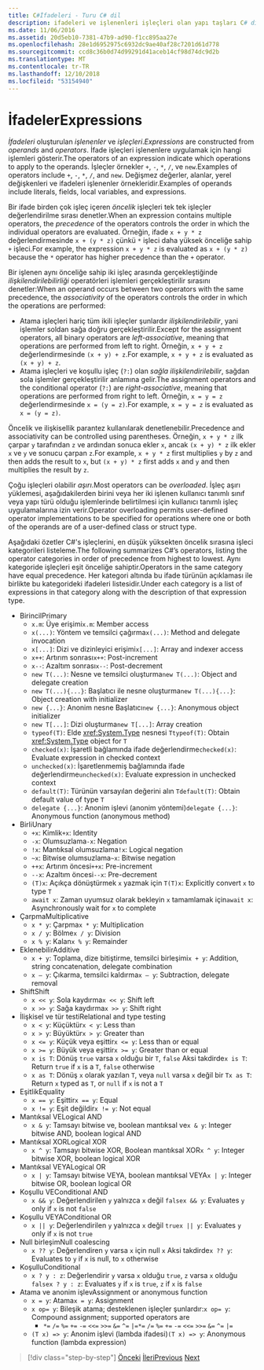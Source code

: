 ```yaml
---
title: C#İfadeleri - Turu C# dil
description: ifadeleri ve işlenenleri işleçleri olan yapı taşları C# dil
ms.date: 11/06/2016
ms.assetid: 20d5eb10-7381-47b9-ad90-f1cc895aa27e
ms.openlocfilehash: 28e1d6952975c6932dc9ae40af28c7201d61d778
ms.sourcegitcommit: ccd8c36b0d74d99291d41aceb14cf98d74dc9d2b
ms.translationtype: MT
ms.contentlocale: tr-TR
ms.lasthandoff: 12/10/2018
ms.locfileid: "53154940"
---
```

# <a name="expressions"></a><span data-ttu-id="6ff04-103">İfadeler</span><span class="sxs-lookup"><span data-stu-id="6ff04-103">Expressions</span></span>

<span data-ttu-id="6ff04-104">*İfadeleri* oluşturulan *işlenenler* ve *işleçleri*.</span><span class="sxs-lookup"><span data-stu-id="6ff04-104">*Expressions* are constructed from *operands* and *operators*.</span></span> <span data-ttu-id="6ff04-105">İfade işleçleri işlenenlere uygulamak için hangi işlemleri gösterir.</span><span class="sxs-lookup"><span data-stu-id="6ff04-105">The operators of an expression indicate which operations to apply to the operands.</span></span> <span data-ttu-id="6ff04-106">İşleçler örnekler `+`, `-`, `*`, `/`, ve `new`.</span><span class="sxs-lookup"><span data-stu-id="6ff04-106">Examples of operators include `+`, `-`, `*`, `/`, and `new`.</span></span> <span data-ttu-id="6ff04-107">Değişmez değerler, alanlar, yerel değişkenleri ve ifadeleri işlenenler örnekleridir.</span><span class="sxs-lookup"><span data-stu-id="6ff04-107">Examples of operands include literals, fields, local variables, and expressions.</span></span>

<span data-ttu-id="6ff04-108">Bir ifade birden çok işleç içeren *öncelik* işleçleri tek tek işleçler değerlendirilme sırası denetler.</span><span class="sxs-lookup"><span data-stu-id="6ff04-108">When an expression contains multiple operators, the *precedence* of the operators controls the order in which the individual operators are evaluated.</span></span> <span data-ttu-id="6ff04-109">Örneğin, ifade `x + y * z` değerlendirmesinde `x + (y * z)` çünkü `*` işleci daha yüksek önceliğe sahip `+` işleci.</span><span class="sxs-lookup"><span data-stu-id="6ff04-109">For example, the expression `x + y * z` is evaluated as `x + (y * z)` because the `*` operator has higher precedence than the `+` operator.</span></span>

<span data-ttu-id="6ff04-110">Bir işlenen aynı önceliğe sahip iki işleç arasında gerçekleştiğinde *ilişkilendirilebilirliği* operatörleri işlemleri gerçekleştirilir sırasını denetler:</span><span class="sxs-lookup"><span data-stu-id="6ff04-110">When an operand occurs between two operators with the same precedence, the *associativity* of the operators controls the order in which the operations are performed:</span></span>

*   <span data-ttu-id="6ff04-111">Atama işleçleri hariç tüm ikili işleçler şunlardır *ilişkilendirilebilir*, yani işlemler soldan sağa doğru gerçekleştirilir.</span><span class="sxs-lookup"><span data-stu-id="6ff04-111">Except for the assignment operators, all binary operators are *left-associative*, meaning that operations are performed from left to right.</span></span> <span data-ttu-id="6ff04-112">Örneğin, `x + y + z` değerlendirmesinde `(x + y) + z`.</span><span class="sxs-lookup"><span data-stu-id="6ff04-112">For example, `x + y + z` is evaluated as `(x + y) + z`.</span></span>
*   <span data-ttu-id="6ff04-113">Atama işleçleri ve koşullu işleç (`?:`) olan *sağla ilişkilendirilebilir*, sağdan sola işlemler gerçekleştirilir anlamına gelir.</span><span class="sxs-lookup"><span data-stu-id="6ff04-113">The assignment operators and the conditional operator (`?:`) are *right-associative*, meaning that operations are performed from right to left.</span></span> <span data-ttu-id="6ff04-114">Örneğin, `x = y = z` değerlendirmesinde `x = (y = z)`.</span><span class="sxs-lookup"><span data-stu-id="6ff04-114">For example, `x = y = z` is evaluated as `x = (y = z)`.</span></span>

<span data-ttu-id="6ff04-115">Öncelik ve ilişkisellik parantez kullanılarak denetlenebilir.</span><span class="sxs-lookup"><span data-stu-id="6ff04-115">Precedence and associativity can be controlled using parentheses.</span></span> <span data-ttu-id="6ff04-116">Örneğin, `x + y * z` ilk çarpar `y` tarafından `z` ve ardından sonuca ekler `x`, ancak `(x + y) * z` ilk ekler `x` ve `y` ve sonucu çarpan `z`.</span><span class="sxs-lookup"><span data-stu-id="6ff04-116">For example, `x + y * z` first multiplies `y` by `z` and then adds the result to `x`, but `(x + y) * z` first adds `x` and `y` and then multiplies the result by `z`.</span></span>

<span data-ttu-id="6ff04-117">Çoğu işleçleri olabilir *aşırı*.</span><span class="sxs-lookup"><span data-stu-id="6ff04-117">Most operators can be *overloaded*.</span></span> <span data-ttu-id="6ff04-118">İşleç aşırı yüklemesi, aşağıdakilerden birini veya her iki işlenen kullanıcı tanımlı sınıf veya yapı türü olduğu işlemlerinde belirtilmesi için kullanıcı tanımlı işleç uygulamalarına izin verir.</span><span class="sxs-lookup"><span data-stu-id="6ff04-118">Operator overloading permits user-defined operator implementations to be specified for operations where one or both of the operands are of a user-defined class or struct type.</span></span>

<span data-ttu-id="6ff04-119">Aşağıdaki özetler C#'s işleçlerini, en düşük yüksekten öncelik sırasına işleci kategorileri listeleme.</span><span class="sxs-lookup"><span data-stu-id="6ff04-119">The following summarizes C#’s operators, listing the operator categories in order of precedence from highest to lowest.</span></span> <span data-ttu-id="6ff04-120">Aynı kategoride işleçleri eşit önceliğe sahiptir.</span><span class="sxs-lookup"><span data-stu-id="6ff04-120">Operators in the same category have equal precedence.</span></span> <span data-ttu-id="6ff04-121">Her kategori altında bu ifade türünün açıklaması ile birlikte bu kategorideki ifadeleri listesidir.</span><span class="sxs-lookup"><span data-stu-id="6ff04-121">Under each category is a list of expressions in that category along with the description of that expression type.</span></span>

* <span data-ttu-id="6ff04-122">Birincil</span><span class="sxs-lookup"><span data-stu-id="6ff04-122">Primary</span></span>
    - <span data-ttu-id="6ff04-123">`x.m`: Üye erişimi</span><span class="sxs-lookup"><span data-stu-id="6ff04-123">`x.m`: Member access</span></span>
    - <span data-ttu-id="6ff04-124">`x(...)`: Yöntem ve temsilci çağırma</span><span class="sxs-lookup"><span data-stu-id="6ff04-124">`x(...)`: Method and delegate invocation</span></span>
    - <span data-ttu-id="6ff04-125">`x[...]`: Dizi ve dizinleyici erişimi</span><span class="sxs-lookup"><span data-stu-id="6ff04-125">`x[...]`: Array and indexer access</span></span>
    - <span data-ttu-id="6ff04-126">`x++`: Artırım sonrası</span><span class="sxs-lookup"><span data-stu-id="6ff04-126">`x++`: Post-increment</span></span>
    - <span data-ttu-id="6ff04-127">`x--`: Azaltım sonrası</span><span class="sxs-lookup"><span data-stu-id="6ff04-127">`x--`: Post-decrement</span></span>
    - <span data-ttu-id="6ff04-128">`new T(...)`: Nesne ve temsilci oluşturma</span><span class="sxs-lookup"><span data-stu-id="6ff04-128">`new T(...)`: Object and delegate creation</span></span>
    - <span data-ttu-id="6ff04-129">`new T(...){...}`: Başlatıcı ile nesne oluşturma</span><span class="sxs-lookup"><span data-stu-id="6ff04-129">`new T(...){...}`: Object creation with initializer</span></span>
    - <span data-ttu-id="6ff04-130">`new {...}`:  Anonim nesne Başlatıcı</span><span class="sxs-lookup"><span data-stu-id="6ff04-130">`new {...}`:  Anonymous object initializer</span></span>
    - <span data-ttu-id="6ff04-131">`new T[...]`: Dizi oluşturma</span><span class="sxs-lookup"><span data-stu-id="6ff04-131">`new T[...]`: Array creation</span></span>
    - <span data-ttu-id="6ff04-132">`typeof(T)`: Elde <xref:System.Type> nesnesi `T`</span><span class="sxs-lookup"><span data-stu-id="6ff04-132">`typeof(T)`: Obtain <xref:System.Type> object for `T`</span></span>
    - <span data-ttu-id="6ff04-133">`checked(x)`: İşaretli bağlamında ifade değerlendirme</span><span class="sxs-lookup"><span data-stu-id="6ff04-133">`checked(x)`: Evaluate expression in checked context</span></span>
    - <span data-ttu-id="6ff04-134">`unchecked(x)`: İşaretlenmemiş bağlamında ifade değerlendirme</span><span class="sxs-lookup"><span data-stu-id="6ff04-134">`unchecked(x)`: Evaluate expression in unchecked context</span></span>
    - <span data-ttu-id="6ff04-135">`default(T)`: Türünün varsayılan değerini alın `T`</span><span class="sxs-lookup"><span data-stu-id="6ff04-135">`default(T)`: Obtain default value of type `T`</span></span>
    - <span data-ttu-id="6ff04-136">`delegate {...}`: Anonim işlevi (anonim yöntemi)</span><span class="sxs-lookup"><span data-stu-id="6ff04-136">`delegate {...}`: Anonymous function (anonymous method)</span></span>
* <span data-ttu-id="6ff04-137">Birli</span><span class="sxs-lookup"><span data-stu-id="6ff04-137">Unary</span></span>
    - <span data-ttu-id="6ff04-138">`+x`: Kimlik</span><span class="sxs-lookup"><span data-stu-id="6ff04-138">`+x`: Identity</span></span>
    - <span data-ttu-id="6ff04-139">`-x`: Olumsuzlama</span><span class="sxs-lookup"><span data-stu-id="6ff04-139">`-x`: Negation</span></span>
    - <span data-ttu-id="6ff04-140">`!x`: Mantıksal olumsuzlama</span><span class="sxs-lookup"><span data-stu-id="6ff04-140">`!x`: Logical negation</span></span>
    - <span data-ttu-id="6ff04-141">`~x`: Bitwise olumsuzlama</span><span class="sxs-lookup"><span data-stu-id="6ff04-141">`~x`: Bitwise negation</span></span>
    - <span data-ttu-id="6ff04-142">`++x`: Artırım öncesi</span><span class="sxs-lookup"><span data-stu-id="6ff04-142">`++x`: Pre-increment</span></span>
    - <span data-ttu-id="6ff04-143">`--x`: Azaltım öncesi</span><span class="sxs-lookup"><span data-stu-id="6ff04-143">`--x`: Pre-decrement</span></span>
    - <span data-ttu-id="6ff04-144">`(T)x`: Açıkça dönüştürmek `x` yazmak için `T`</span><span class="sxs-lookup"><span data-stu-id="6ff04-144">`(T)x`: Explicitly convert `x` to type `T`</span></span>
    - <span data-ttu-id="6ff04-145">`await x`: Zaman uyumsuz olarak bekleyin `x` tamamlamak için</span><span class="sxs-lookup"><span data-stu-id="6ff04-145">`await x`: Asynchronously wait for `x` to complete</span></span>
* <span data-ttu-id="6ff04-146">Çarpma</span><span class="sxs-lookup"><span data-stu-id="6ff04-146">Multiplicative</span></span>
    - <span data-ttu-id="6ff04-147">`x * y`: Çarpma</span><span class="sxs-lookup"><span data-stu-id="6ff04-147">`x * y`: Multiplication</span></span>
    - <span data-ttu-id="6ff04-148">`x / y`: Bölme</span><span class="sxs-lookup"><span data-stu-id="6ff04-148">`x / y`: Division</span></span>
    - <span data-ttu-id="6ff04-149">`x % y`: Kalan</span><span class="sxs-lookup"><span data-stu-id="6ff04-149">`x % y`: Remainder</span></span>
* <span data-ttu-id="6ff04-150">Eklenebilir</span><span class="sxs-lookup"><span data-stu-id="6ff04-150">Additive</span></span>
    - <span data-ttu-id="6ff04-151">`x + y`: Toplama, dize bitiştirme, temsilci birleşimi</span><span class="sxs-lookup"><span data-stu-id="6ff04-151">`x + y`: Addition, string concatenation, delegate combination</span></span>
    - <span data-ttu-id="6ff04-152">`x – y`: Çıkarma, temsilci kaldırma</span><span class="sxs-lookup"><span data-stu-id="6ff04-152">`x – y`: Subtraction, delegate removal</span></span>
* <span data-ttu-id="6ff04-153">Shift</span><span class="sxs-lookup"><span data-stu-id="6ff04-153">Shift</span></span>
    - <span data-ttu-id="6ff04-154">`x << y`: Sola kaydırma</span><span class="sxs-lookup"><span data-stu-id="6ff04-154">`x << y`: Shift left</span></span>
    - <span data-ttu-id="6ff04-155">`x >> y`: Sağa kaydırma</span><span class="sxs-lookup"><span data-stu-id="6ff04-155">`x >> y`: Shift right</span></span>
* <span data-ttu-id="6ff04-156">İlişkisel ve tür testi</span><span class="sxs-lookup"><span data-stu-id="6ff04-156">Relational and type testing</span></span>
    - <span data-ttu-id="6ff04-157">`x < y`: Küçüktür</span><span class="sxs-lookup"><span data-stu-id="6ff04-157">`x < y`: Less than</span></span>
    - <span data-ttu-id="6ff04-158">`x > y`: Büyüktür</span><span class="sxs-lookup"><span data-stu-id="6ff04-158">`x > y`: Greater than</span></span>
    - <span data-ttu-id="6ff04-159">`x <= y`: Küçük veya eşittir</span><span class="sxs-lookup"><span data-stu-id="6ff04-159">`x <= y`: Less than or equal</span></span>
    - <span data-ttu-id="6ff04-160">`x >= y`: Büyük veya eşittir</span><span class="sxs-lookup"><span data-stu-id="6ff04-160">`x >= y`: Greater than or equal</span></span>
    - <span data-ttu-id="6ff04-161">`x is T`: Dönüş `true` varsa `x` olduğu bir `T`, `false` Aksi takdirde</span><span class="sxs-lookup"><span data-stu-id="6ff04-161">`x is T`: Return `true` if `x` is a `T`, `false` otherwise</span></span>
    - <span data-ttu-id="6ff04-162">`x as T`: Dönüş `x` olarak yazılan `T`, veya `null` varsa `x` değil bir `T`</span><span class="sxs-lookup"><span data-stu-id="6ff04-162">`x as T`: Return `x` typed as `T`, or `null` if `x` is not a `T`</span></span>
* <span data-ttu-id="6ff04-163">Eşitlik</span><span class="sxs-lookup"><span data-stu-id="6ff04-163">Equality</span></span>
    - <span data-ttu-id="6ff04-164">`x == y`: Eşittir</span><span class="sxs-lookup"><span data-stu-id="6ff04-164">`x == y`: Equal</span></span>
    - <span data-ttu-id="6ff04-165">`x != y`: Eşit değildir</span><span class="sxs-lookup"><span data-stu-id="6ff04-165">`x != y`: Not equal</span></span>
* <span data-ttu-id="6ff04-166">Mantıksal VE</span><span class="sxs-lookup"><span data-stu-id="6ff04-166">Logical AND</span></span>
    - <span data-ttu-id="6ff04-167">`x & y`: Tamsayı bitwise ve, boolean mantıksal ve</span><span class="sxs-lookup"><span data-stu-id="6ff04-167">`x & y`: Integer bitwise AND, boolean logical AND</span></span>
* <span data-ttu-id="6ff04-168">Mantıksal XOR</span><span class="sxs-lookup"><span data-stu-id="6ff04-168">Logical XOR</span></span>
    - <span data-ttu-id="6ff04-169">`x ^ y`: Tamsayı bitwise XOR, Boolean mantıksal XOR</span><span class="sxs-lookup"><span data-stu-id="6ff04-169">`x ^ y`: Integer bitwise XOR, boolean logical XOR</span></span>
* <span data-ttu-id="6ff04-170">Mantıksal VEYA</span><span class="sxs-lookup"><span data-stu-id="6ff04-170">Logical OR</span></span>
    - <span data-ttu-id="6ff04-171">`x | y`: Tamsayı bitwise VEYA, boolean mantıksal VEYA</span><span class="sxs-lookup"><span data-stu-id="6ff04-171">`x | y`: Integer bitwise OR, boolean logical OR</span></span>
* <span data-ttu-id="6ff04-172">Koşullu VE</span><span class="sxs-lookup"><span data-stu-id="6ff04-172">Conditional AND</span></span>
    - <span data-ttu-id="6ff04-173">`x && y`: Değerlendirilen `y` yalnızca `x` değil `false`</span><span class="sxs-lookup"><span data-stu-id="6ff04-173">`x && y`: Evaluates `y` only if `x` is not `false`</span></span>
* <span data-ttu-id="6ff04-174">Koşullu VEYA</span><span class="sxs-lookup"><span data-stu-id="6ff04-174">Conditional OR</span></span>
    - <span data-ttu-id="6ff04-175">`x || y`: Değerlendirilen `y` yalnızca `x` değil `true`</span><span class="sxs-lookup"><span data-stu-id="6ff04-175">`x || y`: Evaluates `y` only if `x` is not `true`</span></span>
* <span data-ttu-id="6ff04-176">Null birleşim</span><span class="sxs-lookup"><span data-stu-id="6ff04-176">Null coalescing</span></span>
    - <span data-ttu-id="6ff04-177">`x ?? y`: Değerlendiren `y` varsa `x` için null `x` Aksi takdirde</span><span class="sxs-lookup"><span data-stu-id="6ff04-177">`x ?? y`: Evaluates to `y` if `x` is null, to `x` otherwise</span></span>
* <span data-ttu-id="6ff04-178">Koşullu</span><span class="sxs-lookup"><span data-stu-id="6ff04-178">Conditional</span></span>
    - <span data-ttu-id="6ff04-179">`x ? y : z`: Değerlendirir `y` varsa `x` olduğu `true`, `z` varsa `x` olduğu `false`</span><span class="sxs-lookup"><span data-stu-id="6ff04-179">`x ? y : z`: Evaluates `y` if `x` is `true`, `z` if `x` is `false`</span></span>
* <span data-ttu-id="6ff04-180">Atama ve anonim işlev</span><span class="sxs-lookup"><span data-stu-id="6ff04-180">Assignment or anonymous function</span></span>
    - <span data-ttu-id="6ff04-181">`x = y`: Atama</span><span class="sxs-lookup"><span data-stu-id="6ff04-181">`x = y`: Assignment</span></span>
    - <span data-ttu-id="6ff04-182">`x op= y`: Bileşik atama; desteklenen işleçler şunlardır:</span><span class="sxs-lookup"><span data-stu-id="6ff04-182">`x op= y`: Compound assignment; supported operators are</span></span>
        - <span data-ttu-id="6ff04-183">`*=`   `/=`   `%=`   `+=`   `-=`   `<<=`   `>>=`   `&=`  `^=`  `|=`</span><span class="sxs-lookup"><span data-stu-id="6ff04-183">`*=`   `/=`   `%=`   `+=`   `-=`   `<<=`   `>>=`   `&=`  `^=`  `|=`</span></span>
    - <span data-ttu-id="6ff04-184">`(T x) => y`: Anonim işlevi (lambda ifadesi)</span><span class="sxs-lookup"><span data-stu-id="6ff04-184">`(T x) => y`: Anonymous function (lambda expression)</span></span>

>[!div class="step-by-step"]
><span data-ttu-id="6ff04-185">[Önceki](types-and-variables.md)
>[İleri](statements.md)</span><span class="sxs-lookup"><span data-stu-id="6ff04-185">[Previous](types-and-variables.md)
[Next](statements.md)</span></span>